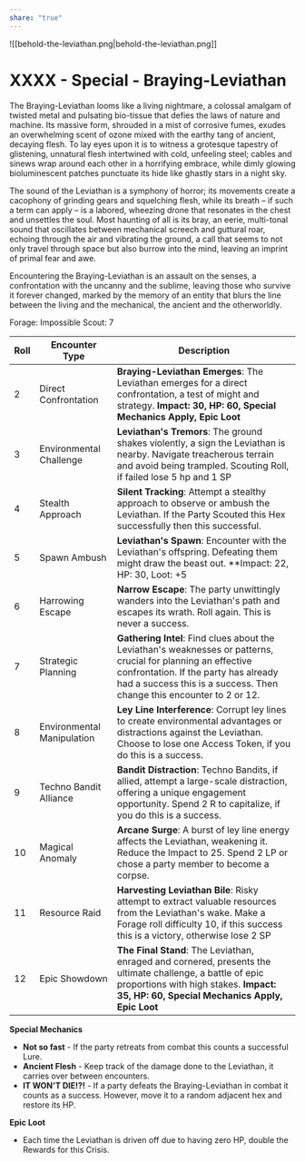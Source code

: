 ```yaml
---
share: "true"
---
```

![[behold-the-leviathan.png|behold-the-leviathan.png]]
# XXXX - Special - Braying-Leviathan

The Braying-Leviathan looms like a living nightmare, a colossal amalgam of twisted metal and pulsating bio-tissue that defies the laws of nature and machine. Its massive form, shrouded in a mist of corrosive fumes, exudes an overwhelming scent of ozone mixed with the earthy tang of ancient, decaying flesh. To lay eyes upon it is to witness a grotesque tapestry of glistening, unnatural flesh intertwined with cold, unfeeling steel; cables and sinews wrap around each other in a horrifying embrace, while dimly glowing bioluminescent patches punctuate its hide like ghastly stars in a night sky.

The sound of the Leviathan is a symphony of horror; its movements create a cacophony of grinding gears and squelching flesh, while its breath – if such a term can apply – is a labored, wheezing drone that resonates in the chest and unsettles the soul. Most haunting of all is its bray, an eerie, multi-tonal sound that oscillates between mechanical screech and guttural roar, echoing through the air and vibrating the ground, a call that seems to not only travel through space but also burrow into the mind, leaving an imprint of primal fear and awe. 

Encountering the Braying-Leviathan is an assault on the senses, a confrontation with the uncanny and the sublime, leaving those who survive it forever changed, marked by the memory of an entity that blurs the line between the living and the mechanical, the ancient and the otherworldly.

Forage: Impossible
Scout: 7

| Roll | Encounter Type | Description |
| ---- | -------------- | ----------- |
| 2    | Direct Confrontation | **Braying-Leviathan Emerges**: The Leviathan emerges for a direct confrontation, a test of might and strategy. **Impact: 30, HP: 60, Special Mechanics Apply, Epic Loot** |
| 3    | Environmental Challenge | **Leviathan's Tremors**: The ground shakes violently, a sign the Leviathan is nearby. Navigate treacherous terrain and avoid being trampled. Scouting Roll, if failed lose 5 hp and 1 SP |
| 4    | Stealth Approach | **Silent Tracking**: Attempt a stealthy approach to observe or ambush the Leviathan.  If the Party Scouted this Hex successfully then this successful.  |
| 5    | Spawn Ambush | **Leviathan's Spawn**: Encounter with the Leviathan's offspring. Defeating them might draw the beast out. **Impact: 22, HP: 30, Loot: +5 |
| 6    | Harrowing Escape | **Narrow Escape**: The party unwittingly wanders into the Leviathan's path and escapes its wrath. Roll again. This is never a success. |
| 7    | Strategic Planning | **Gathering Intel**: Find clues about the Leviathan's weaknesses or patterns, crucial for planning an effective confrontation. If the party has already had a success this is a success. Then change this encounter to 2 or 12. |
| 8    | Environmental Manipulation | **Ley Line Interference**: Corrupt ley lines to create environmental advantages or distractions against the Leviathan. Choose to lose one Access Token, if you do this is a success. |
| 9    | Techno Bandit Alliance | **Bandit Distraction**: Techno Bandits, if allied, attempt a large-scale distraction, offering a unique engagement opportunity. Spend 2 R to capitalize, if you do this is a success. |
| 10   | Magical Anomaly | **Arcane Surge**: A burst of ley line energy affects the Leviathan, weakening it. Reduce the Impact to 25. Spend 2 LP or chose a party member to become a corpse. |
| 11   | Resource Raid | **Harvesting Leviathan Bile**: Risky attempt to extract valuable resources from the Leviathan's wake. Make a Forage roll difficulty 10, if this success this is a victory, otherwise lose 2 SP |
| 12   | Epic Showdown | **The Final Stand**: The Leviathan, enraged and cornered, presents the ultimate challenge, a battle of epic proportions with high stakes. **Impact: 35, HP: 60, Special Mechanics Apply, Epic Loot** |

**Special Mechanics**

- **Not so fast** - If the party retreats from combat this counts a successful Lure.
- **Ancient Flesh** - Keep track of the damage done to the Leviathan, it carries over between encounters.
- **IT WON'T DIE!?!** - If a party defeats the Braying-Leviathan in combat it counts as a success. However, move it to a random adjacent hex and restore its HP.

**Epic Loot**

- Each time the Leviathan is driven off due to having zero HP, double the Rewards for this Crisis.